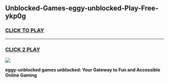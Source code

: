 
## Unblocked-Games-eggy-unblocked-Play-Free-ykp0g
<h3>
<a href="https://premium76.site?title=eggy-unblocked&ref=21A">CLICK TO PLAY</a></h3>
<hr>

<h3>
<a href="https://premium76.site?title=eggy-unblocked&ref=21A">CLICK 2 PLAY</a>
  
</h3>

<a href="https://premium76.site?title=eggy-unblocked&ref=21A"><img src="https://clearcache.store/games.png"></a>


**eggy-unblocked games unblocked: Your Gateway to Fun and Accessible Online Gaming**
